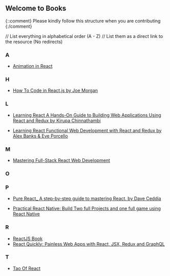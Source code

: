 ## Welcome to <Insert File name> Books

{::comment}
Please kindly follow this structure when you are contributing
{:/comment}

// List everything in alphabetical order (A - Z)
// List them as a direct link to the resource (No redirects)
  
### A
- [Animation in React](https://www.pdfdrive.com/download.pdf?id=58503420&h=330af1c83969f2c470e3ab5a5d024f77&u=cache&ext=pdf)

### H

- [How To Code in React.js by Joe Morgan](https://drive.google.com/file/d/1D5ACQ0i3K538YacIjGGciOtWc14BKqGL/view?usp=share_link)

### L

- [Learning React A Hands-On Guide to Building Web Applications Using React and Redux by Kirupa Chinnathambi](https://drive.google.com/file/d/1luZXCJG47RBsee46ouixTas0jhrMZPXC/view?usp=share_link)

- [Learning React Functional Web Development with React and Redux by Alex Banks & Eve Porcello](https://drive.google.com/file/d/1EA6KAMPj0HKTQ4goDpgXy8KhmhwKgnmH/view?usp=share_link)
  
### M
- [Mastering Full-Stack React Web Development]([https://www.pdfdrive.com/mastering-full-stack-react-web-development-d196879971.html](https://www.pdfdrive.com/download.pdf?id=196879971&h=0ae0edcb1e8bcb546a87f0b8668c1f3e&u=cache&ext=epub))

### O

### P
- [Pure React_ A step-by-step guide to mastering React. by Dave Ceddia](https://drive.google.com/file/d/1hlrv8qUes9FapMO6e86ZGIesWbi9kub3/view?usp=share_link)
  
- [Practical React Native: Build Two full Projects and one full game using React Native](https://www.pdfdrive.com/download.pdf?id=189361957&h=86077adf99c199e9929f5f84c91cf5ee&u=cache&ext=pdf)

### R

- [ReactJS Book](https://goalkicker.com/ReactJSBook/)
- [React Quickly: Painless Web Apps with React, JSX, Redux and GraphQL](https://www.pdfdrive.com/download.pdf?id=158280067&h=ccf567a5ece39afd4d14410c16f7e62a&u=cache&ext=pdf)

### T

- [Tao Of React](https://drive.google.com/file/d/1DAuQR9zNc9StCLBf9Zy2l6JJuy3Kuf0M/view?usp=share_link)
